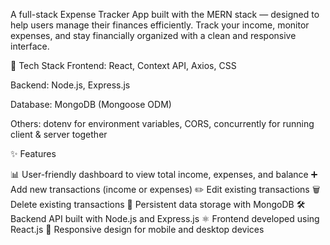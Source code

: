 A full-stack Expense Tracker App built with the MERN stack — designed to help users manage their finances efficiently.
Track your income, monitor expenses, and stay financially organized with a clean and responsive interface.


🚀 Tech Stack
Frontend: React, Context API, Axios, CSS

Backend: Node.js, Express.js

Database: MongoDB (Mongoose  ODM)

Others: dotenv for environment variables, CORS, concurrently for running client & server together


✨ Features

 📊 User-friendly dashboard to view total income, expenses, and balance
 ➕ Add new transactions (income or expenses)
 ✏️ Edit existing transactions
 🗑️ Delete existing transactions
 💾 Persistent data storage with MongoDB
 🛠️ Backend API built with Node.js and Express.js
 ⚛️ Frontend developed using React.js
 📱 Responsive design for mobile and desktop devices

